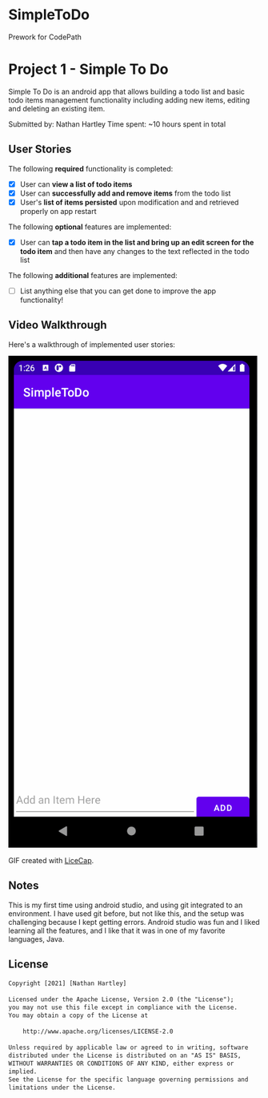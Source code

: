 # SimpleToDo
Prework for CodePath

# Project 1 - Simple To Do

Simple To Do is an android app that allows building a todo list and basic todo items management functionality including adding new items, editing and deleting an existing item.

Submitted by: Nathan Hartley
Time spent: ~10 hours spent in total

## User Stories

The following **required** functionality is completed:

* [x] User can **view a list of todo items**
* [x] User can **successfully add and remove items** from the todo list
* [x] User's **list of items persisted** upon modification and and retrieved properly on app restart

The following **optional** features are implemented:

* [x] User can **tap a todo item in the list and bring up an edit screen for the todo item** and then have any changes to the text reflected in the todo list

The following **additional** features are implemented:

* [ ] List anything else that you can get done to improve the app functionality!

## Video Walkthrough

Here's a walkthrough of implemented user stories:

<img src='Walkthrough.gif' title='Walkthrough' width='' alt='Video Walkthrough' />

GIF created with [LiceCap](http://www.cockos.com/licecap/).

## Notes

This is my first time using android studio, and using git integrated to an environment. I have used git before, but not like this, and the setup was challenging because I kept getting errors.
Android studio was fun and I liked learning all the features, and I like that it was in one of my favorite languages, Java.

## License

    Copyright [2021] [Nathan Hartley]

    Licensed under the Apache License, Version 2.0 (the "License");
    you may not use this file except in compliance with the License.
    You may obtain a copy of the License at

        http://www.apache.org/licenses/LICENSE-2.0

    Unless required by applicable law or agreed to in writing, software
    distributed under the License is distributed on an "AS IS" BASIS,
    WITHOUT WARRANTIES OR CONDITIONS OF ANY KIND, either express or implied.
    See the License for the specific language governing permissions and
    limitations under the License.

